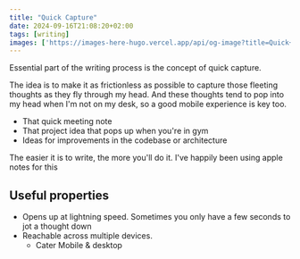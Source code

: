 ```yaml
---
title: "Quick Capture"
date: 2024-09-16T21:08:20+02:00
tags: [writing]
images: ['https://images-here-hugo.vercel.app/api/og-image?title=Quick+Capture']
---
```


Essential part of the writing process is the concept of quick capture.

The idea is to make it as frictionless as possible to capture those fleeting thoughts as they fly through my head.
And these thoughts tend to pop into my head when I'm not on my desk, so a good mobile experience is key too.

- That quick meeting note
- That project idea that pops up when you're in gym
- Ideas for improvements in the codebase or architecture

The easier it is to write, the more you'll do it. 
I've happily been using apple notes for this

## Useful properties
- Opens up at lightning speed. Sometimes you only have a few seconds to jot a thought down
- Reachable across multiple devices.
    - Cater Mobile & desktop
